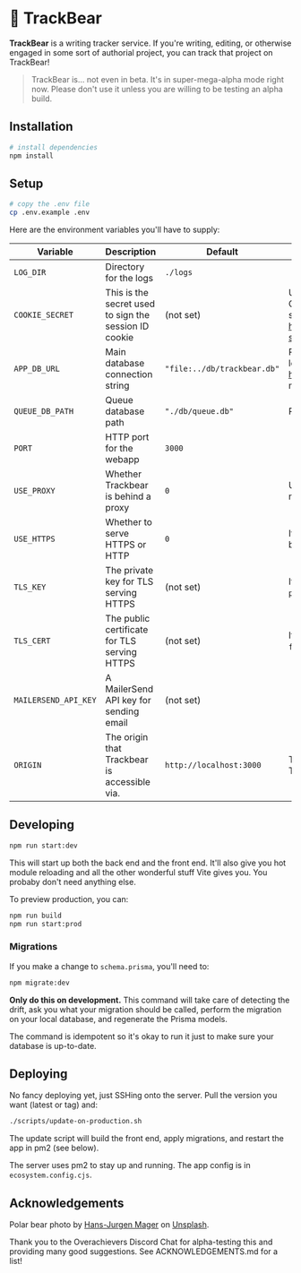 # 🐻 TrackBear

**TrackBear** is a writing tracker service. If you're writing, editing, or otherwise engaged in some sort of authorial project, you can track that project on TrackBear!

> TrackBear is... not even in beta. It's in super-mega-alpha mode right now. Please don't use it unless you are willing to be testing an alpha build.

## Installation

```sh
# install dependencies
npm install
```

## Setup

```sh
# copy the .env file
cp .env.example .env
```

Here are the environment variables you'll have to supply:

| Variable | Description | Default | Notes |
| --- | --- | --- | --- |
| `LOG_DIR` | Directory for the logs | `./logs` | |
| `COOKIE_SECRET` | This is the secret used to sign the session ID cookie | (not set) | Use a random string of characters for this. Changing this will invalidate existing sessions. See https://www.npmjs.com/package/express-session#secret for more details. |
| `APP_DB_URL` | Main database connection string | `"file:../db/trackbear.db"` | Path is relative to the prisma.schema file, located in prisma/. See https://pris.ly/d/connection-strings for more details. |
| `QUEUE_DB_PATH` | Queue database path | `"./db/queue.db"` | Path is relative to the project root. |
| `PORT` | HTTP port for the webapp | `3000` | |
| `USE_PROXY` | Whether Trackbear is behind a proxy | `0` | Use this if Trackbear is behind a proxy like nginx. |
| `USE_HTTPS` | Whether to serve HTTPS or HTTP | `0` | If set to `1`, `TLS_KEY` and `TLS_CERT` must also be set. |
| `TLS_KEY` | The private key for TLS serving HTTPS | (not set) | If using Let's Encrypt, this is the `privkey.pem` file. |
| `TLS_CERT` | The public certificate for TLS serving HTTPS | (not set) | If using Let's Encrypt, this is the `fullchain.pem` file. |
| `MAILERSEND_API_KEY` | A MailerSend API key for sending email | (not set) |  |
| `ORIGIN` | The origin that Trackbear is accessible via. | `http://localhost:3000` | This is used to construct links in emails. There is no slash at the end. |

## Developing

```sh
npm run start:dev
```

This will start up both the back end and the front end. It'll also give you hot module reloading and all the other wonderful stuff Vite gives you. You probaby don't need anything else.

To preview production, you can:

```sh
npm run build
npm run start:prod
```

### Migrations

If you make a change to `schema.prisma`, you'll need to:

```sh
npm migrate:dev
```

**Only do this on development.** This command will take care of detecting the drift, ask you what your migration should be called, perform the migration on your local database, and regenerate the Prisma models.

The command is idempotent so it's okay to run it just to make sure your database is up-to-date.

## Deploying

No fancy deploying yet, just SSHing onto the server. Pull the version you want (latest or tag) and:

```sh
./scripts/update-on-production.sh
```

The update script will build the front end, apply migrations, and restart the app in pm2 (see below).

The server uses pm2 to stay up and running. The app config is in `ecosystem.config.cjs`.

## Acknowledgements

Polar bear photo by <a href="https://unsplash.com/@hansjurgen007?utm_content=creditCopyText&utm_medium=referral&utm_source=unsplash">Hans-Jurgen Mager</a> on <a href="https://unsplash.com/photos/polar-bear-on-snow-covered-ground-during-daytime-qQWV91TTBrE?utm_content=creditCopyText&utm_medium=referral&utm_source=unsplash">Unsplash</a>.

Thank you to the Overachievers Discord Chat for alpha-testing this and providing many good suggestions. See ACKNOWLEDGEMENTS.md for a list!
